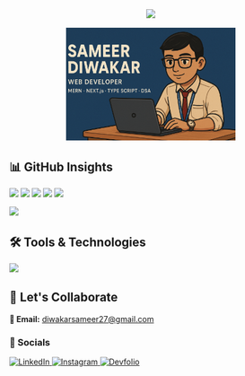 <br>
<br>
<div align="center">
  <p>
    <img src="https://readme-typing-svg.herokuapp.com?color=FF5733&size=36&width=600&height=50&lines=Hi👋+I'm+Sameer+Diwakar;Aspiring+Web+Developer..;Learning+In+Public..;Empowering+Others..;Nice+To+Meet+You!&center=true">
  </p>

  <p>
    <img src="github_sameer.png" alt="Sameer Diwakar GitHub Banner" width="60%">
  </p>
</div>

  ## 📊 GitHub Insights
  <p>
    <img src="https://github-profile-summary-cards.vercel.app/api/cards/profile-details?username=SameerDiwakar&theme=github">
    <img src="https://github-profile-summary-cards.vercel.app/api/cards/repos-per-language?username=SameerDiwakar&theme=github">
    <img src="https://github-profile-summary-cards.vercel.app/api/cards/most-commit-language?username=SameerDiwakar&theme=github">
    <img src="https://github-profile-summary-cards.vercel.app/api/cards/stats?username=SameerDiwakar&theme=github">
    <img src="https://github-profile-summary-cards.vercel.app/api/cards/productive-time?username=SameerDiwakar&theme=github">
  </p>

  <p>
    <img src="https://komarev.com/ghpvc/?username=SameerDiwakar&color=blue">
  </p>

  ## 🛠️ Tools & Technologies

  <p>
    <a href="https://skillicons.dev">
      <img src="https://skillicons.dev/icons?i=c,cpp,py,html,css,js,ts,nodejs,react,nextjs,tailwind,mongodb,mysql,postgres,postman,prisma,npm,git,github,neovim&theme=dark" />
    </a>
  </p>

## 🤝 Let's Collaborate

**📧 Email:** diwakarsameer27@gmail.com

### 🔗 Socials

<p>
  <a href="https://linkedin.com/in/sameerdiwakar">
    <img src="https://img.shields.io/badge/LinkedIn-%230A66C2?logo=linkedin&logoColor=white" alt="LinkedIn">
  </a>
  <a href="https://www.instagram.com/sameer.x27">
    <img src="https://img.shields.io/badge/Instagram-%23E4405F?logo=instagram&logoColor=white" alt="Instagram">
  </a>
  <a href="https://devfolio.co/@sameerdiwakar">
    <img src="https://img.shields.io/badge/Devfolio-%230A0A0A?logo=devfolio&logoColor=white" alt="Devfolio">
  </a>
</p>



